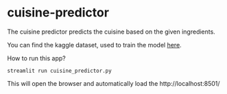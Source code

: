 # cuisine-predictor

The cuisine predictor predicts the cuisine based on the given ingredients.

You can find the kaggle dataset, used to train the model [here](https://www.kaggle.com/kaggle/recipe-ingredients-dataset).

How to run this app?

`streamlit run cuisine_predictor.py`

This will open the browser and automatically load the http://localhost:8501/